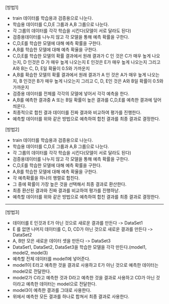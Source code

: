 [방법1]
- train 데이터를 학습용과 검증용으로 나눈다.
- 학습용 데이터를 C,D,E 그룹과 A,B 그룹으로 나눈다.
- 각 그룹의 데이터를 각각 학습을 시킨다(모델이 서로 달라도 된다)
- 검증용데이터를 나누지 않고 각 모델을 통해 예측 확률을 구한다.
- C,D,E를 학습한 모델에 대해 예측 확률을 구한다.
- A,B를 학습한 모델에 대해 예측 확율을 구한다.
- C,D,E를 학습한 모델의 확률 결과에서 원래 결과가 C 인 것은 C가 매우 높게 나오는지, D 인것은 D 가 매우 높게 나오는지 E 인것은 E가 매우 높게 나오는지 그리고 A와 B는 C, D, E일 확율이 0.5와 가까운지
- A,B를 확습한 모델의 확률 결과에서 원래 결과가 A 인 것은 A가 매우 높게 나오는지, B 인것은 B가 매우 높게 나오는지 그리고 C, D, E인 것은 A와 B일 확률이 0.5와 가까운지
- 검증용 데이터를 전체를 각각의 모델에 넣어서 각각 예측을 한다.
- A,B를 예측한 결과중 A 또는 B일 확률이 높은 결과를 C,D,E를 예측한 결과에 덮어씌운다.
- 최종적으로 합친 결과 데이터를 진짜 결과와 비교하여 평가를 진행한다.
- 예측할 데이터를 위와 같은 방법으로 예측하여 합친 결과를 최종 결과로 결정한다.

[방법2]
- train 데이터를 학습용과 검증용으로 나눈다.
- 학습용 데이터를 C,D,E 그룹과 A,B 그룹으로 나눈다.
- 각 그룹의 데이터를 각각 학습을 시킨다(모델이 서로 달라도 된다)
- 검증용데이터를 나누지 않고 각 모델을 통해 예측 확률을 구한다.
- C,D,E를 학습한 모델에 대해 예측 확률을 구한다.
- A,B를 학습한 모델에 대해 예측 확율을 구한다.
- 각 예측확률을 하나의 행렬로 합친다.
- 그 중에 확률이 가장 높은 것을 선택해서 최종 결과로 환산한다.
- 최종 환산된 결과와 진짜 결과를 비교하여 평가를 진행하낟.
- 예측할 데이터를 위와 같은 방법으로 예측하여 합친 결과를 최종 결과로 결정한다.

----------------------------------------------------------------------------------------------------------
[방법3]
- 데이터를 E 인것과 E가 아닌 것으로 새로운 결과를 만든다 -> DataSet1
- E 를 없앤 나머지 데이터를 C, D, CD가 아닌 것으로 새로운 결과를 만든다 -> DataSet2
- A, B만 모은 새로운 데이터 셋을 만든다 -> DataSet3
- DataSet1, DataSet2, DataSet3을 학습한 모델을 각각 만든다.(model1, model2, model3)
- 예측할 전체 데이터를 model1에 넣어준다.
- model1이 E라고 예측한 것을 결과로 사용하고 E가 아닌 것으로 예측한 데이터는 model2로 전달한다.
- model2가 C라고 예측한 것과 D라고 예측한 것을 결과로 사용하고 CD가 아닌 것이라고 예측한 데이터는 model으로 전달한다.
- model3이 예측한 결과를 그대로 사용한다.
- 위에서 예측한 모든 결과를 하나로 합쳐서 최종 결과로 사용한다.
